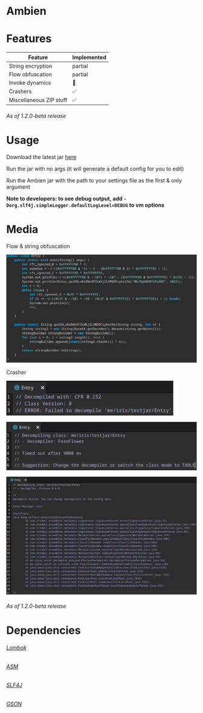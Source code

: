 # Ambien

# Features
|   Feature   | Implemented |
| ----------- | ----------- |
| String encryption       | partial |
| Flow obfuscation        | partial |
| Invoke dynamics         | 🚫 |
| Crashers                | ✅ |
| Miscellaneous ZIP stuff | ✅ |
###### As of 1.2.0-beta release

# Usage
Download the latest jar [here](https://github.com/iiiiiiiris/Ambien/releases/latest)

Run the jar with no args (it will generate a default config for you to edit)

Run the Ambien jar with the path to your settings file as the first & only argument

**Note to developers: to see debug output, add `-Dorg.slf4j.simpleLogger.defaultLogLevel=DEBUG` to vm options**

# Media

Flow & string obfuscation

![flow-str](./web/media/flow-obf-1.2.0-beta.png)

Crasher

![cfr](./web/media/crasher-cfr.png)

![fernflower](./web/media/crasher-fernflower.png)

![procyon](./web/media/crasher-procyon.png)

###### As of  1.2.0-beta release

# Dependencies
###### [Lombok](https://projectlombok.org/)

###### [ASM](https://asm.ow2.io/)

###### [SLF4J](https://www.slf4j.org/)

###### [GSON](https://github.com/google/gson)
